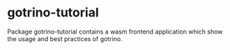 # gotrino-tutorial
Package gotrino-tutorial contains a wasm frontend application which show the usage and best practices of gotrino.
